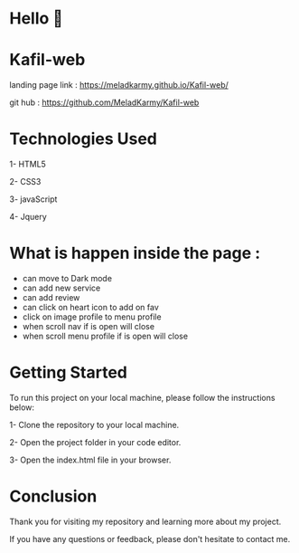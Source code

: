 # Hello 👋

# Kafil-web

landing page 
link : https://meladkarmy.github.io/Kafil-web/

git hub : https://github.com/MeladKarmy/Kafil-web

# Technologies Used

1- HTML5

2- CSS3

3- javaScript

4- Jquery

# What is happen inside the page :

- can move to Dark mode
- can add new service
- can add review
- can click on heart icon to add on fav
- click on image profile to menu profile
- when scroll nav if is open will close
- when scroll menu profile if is open will close

# Getting Started

To run this project on your local machine, please follow the instructions below:

1- Clone the repository to your local machine.

2- Open the project folder in your code editor.

3- Open the index.html file in your browser.

# Conclusion

Thank you for visiting my repository and learning more about my project.

If you have any questions or feedback, please don't hesitate to contact me.
